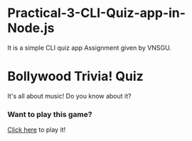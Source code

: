 # Practical-3-CLI-Quiz-app-in-Node.js
It is a simple CLI quiz app Assignment given by VNSGU.

# Bollywood Trivia! Quiz
It's all about music! Do you know about it?

### Want to play this game?
[Click here](https://replit.com/@nikunj2000/CLI-quiz-app-in-nodejs?v=1) to play it!


